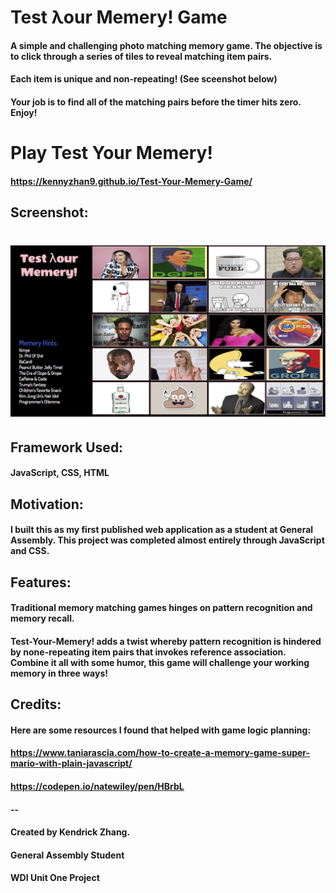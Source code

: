# Test λour Memery! Game

#### A simple and challenging photo matching memory game. The objective is to click through a series of tiles to reveal matching item pairs.
#### Each item is unique and non-repeating! (See sceenshot below)
#### Your job is to find all of the matching pairs before the timer hits zero. Enjoy!

# Play Test Your Memery!
#### https://kennyzhan9.github.io/Test-Your-Memery-Game/

## Screenshot:
# ![Game Screenshot](/assets/Memery.png)

## Framework Used:
#### JavaScript, CSS, HTML

## Motivation:
#### I built this as my first published web application as a student at General Assembly. This project was completed almost entirely through JavaScript and CSS.

## Features:
#### Traditional memory matching games hinges on pattern recognition and memory recall.
#### Test-Your-Memery! adds a twist whereby pattern recognition is hindered by none-repeating item pairs that invokes reference association. Combine it all with some humor, this game will challenge your working memory in three ways!

## Credits:
#### Here are some resources I found that helped with game logic planning:
#### https://www.taniarascia.com/how-to-create-a-memory-game-super-mario-with-plain-javascript/
#### https://codepen.io/natewiley/pen/HBrbL

#### --
#### Created by Kendrick Zhang.

#### General Assembly Student
#### WDI Unit One Project


